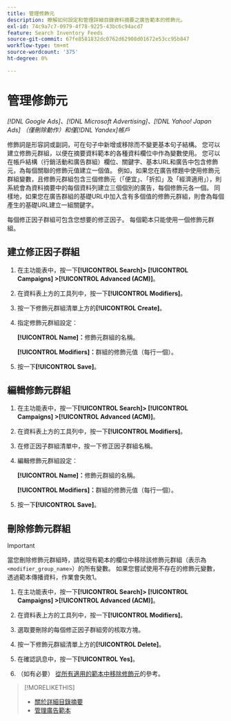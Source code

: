 ```yaml
---
title: 管理修飾元
description: 瞭解如何設定和管理詳細目錄資料摘要之廣告範本的修飾元。
exl-id: 74c9a7c7-0979-4f78-9225-43bc6c94acd7
feature: Search Inventory Feeds
source-git-commit: 67fe8581832dc0762d62908d01672e53cc95b847
workflow-type: tm+mt
source-wordcount: '375'
ht-degree: 0%

---
```


# 管理修飾元

*[!DNL Google Ads]、[!DNL Microsoft Advertising]、[!DNL Yahoo! Japan Ads] （僅刪除動作）和僅[!DNL Yandex]帳戶*

修飾詞是形容詞或副詞，可在句子中新增或移除而不變更基本句子結構。 您可以建立修飾元群組，以便在摘要資料範本的各種資料欄位中作為變數使用。 您可以在帳戶結構（行銷活動和廣告群組）欄位、關鍵字、基本URL和廣告中包含修飾元，為每個關聯的修飾元值建立一個值。 例如，如果您在廣告標題中使用修飾元群組變數，且修飾元群組包含三個修飾元（「便宜」、「折扣」及「經濟適用」），則系統會為資料摘要中的每個資料列建立三個個別的廣告，每個修飾元各一個。 同樣地，如果您在廣告群組的基礎URL中加入含有多個值的修飾元群組，則會為每個產生的基礎URL建立一組關鍵字。

每個修正因子群組可包含您想要的修正因子。 每個範本只能使用一個修飾元群組。

## 建立修正因子群組

1. 在主功能表中，按一下&#x200B;**[!UICONTROL Search]> [!UICONTROL Campaigns] >[!UICONTROL Advanced (ACM)]**。

1. 在資料表上方的工具列中，按一下&#x200B;**[!UICONTROL Modifiers]**。

1. 按一下修飾元群組清單上方的&#x200B;**[!UICONTROL Create]**。

1. 指定修飾元群組設定：

   **[!UICONTROL Name]：**&#x200B;修飾元群組的名稱。

   **[!UICONTROL Modifiers]：**&#x200B;群組的修飾元值（每行一個）。

1. 按一下&#x200B;**[!UICONTROL Save]**。

## 編輯修飾元群組

1. 在主功能表中，按一下&#x200B;**[!UICONTROL Search]> [!UICONTROL Campaigns] >[!UICONTROL Advanced (ACM)]**。

1. 在資料表上方的工具列中，按一下&#x200B;**[!UICONTROL Modifiers]**。

1. 在修正因子群組清單中，按一下修正因子群組名稱。

1. 編輯修飾元群組設定：

   **[!UICONTROL Name]：**&#x200B;修飾元群組的名稱。

   **[!UICONTROL Modifiers]：**&#x200B;群組的修飾元值（每行一個）。

1. 按一下&#x200B;**[!UICONTROL Save]**。

## 刪除修飾元群組

>[!IMPORTANT]
>
>當您刪除修飾元群組時，請從現有範本的欄位中移除該修飾元群組（表示為`<modifier_group_name>`）的所有變數。 如果您嘗試使用不存在的修飾元變數，透過範本傳播資料，作業會失敗1。

1. 在主功能表中，按一下&#x200B;**[!UICONTROL Search]> [!UICONTROL Campaigns] >[!UICONTROL Advanced (ACM)]**。

1. 在資料表上方的工具列中，按一下&#x200B;**[!UICONTROL Modifiers]**。

1. 選取要刪除的每個修正因子群組旁的核取方塊。

1. 按一下修飾元群組清單上方的&#x200B;**[!UICONTROL Delete]**。

1. 在確認訊息中，按一下&#x200B;**[!UICONTROL Yes]**。

1. （如有必要） [從所有適用的範本中移除修飾元](/help/search-social-commerce/campaign-management/inventory-feeds/ad-templates/ad-template-manage.md)的參考。

>[!MORELIKETHIS]
>
>* [關於詳細目錄摘要](/help/search-social-commerce/campaign-management/inventory-feeds/inventory-feeds-about.md)
>* [管理廣告範本](/help/search-social-commerce/campaign-management/inventory-feeds/ad-templates/ad-template-manage.md)
